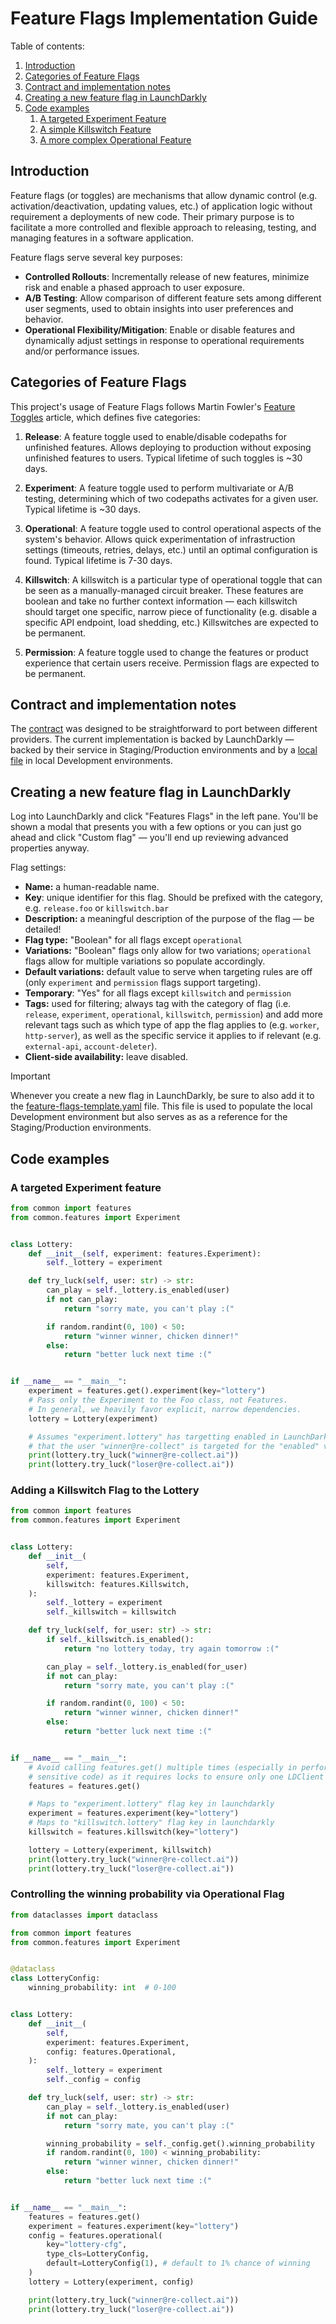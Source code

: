 # Feature Flags Implementation Guide

Table of contents:

1. [Introduction](#introduction)
2. [Categories of Feature Flags](#categories-of-feature-flags)
3. [Contract and implementation notes](#contract-and-implementation-notes)
4. [Creating a new feature flag in LaunchDarkly](#creating-a-new-feature-flag-in-launchdarkly)
5. [Code examples](#code-examples)
    1. [A targeted Experiment Feature](#a-targeted-experiment-feature)
    2. [A simple Killswitch Feature](#a-simple-killswitch-feature)
    3. [A more complex Operational Feature](#a-more-complex-operational-feature)

## Introduction

Feature flags (or toggles) are mechanisms that allow dynamic control (e.g. activation/deactivation, updating values, etc.) of application logic without requirement a deployments of new code.
Their primary purpose is to facilitate a more controlled and flexible approach to releasing, testing, and managing features in a software application.

Feature flags serve several key purposes:

- **Controlled Rollouts**: Incrementally release of new features, minimize risk and enable a phased approach to user exposure.
- **A/B Testing**: Allow comparison of different feature sets among different user segments, used to obtain insights into user preferences and behavior.
- **Operational Flexibility/Mitigation**: Enable or disable features and dynamically adjust settings in response to operational requirements and/or performance issues.

## Categories of Feature Flags

This project's usage of Feature Flags follows Martin Fowler's [Feature Toggles](https://martinfowler.com/articles/feature-toggles.html) article, which defines five categories:

1. **Release**: A feature toggle used to enable/disable codepaths for unfinished features. Allows deploying to production without exposing unfinished features to users. Typical lifetime of such toggles is ~30 days.

2. **Experiment**: A feature toggle used to perform multivariate or A/B testing, determining which of two codepaths activates for a given user. Typical lifetime is ~30 days.

3. **Operational**: A feature toggle used to control operational aspects of the system's behavior. Allows quick experimentation of infrastruction settings (timeouts, retries, delays, etc.) until an optimal configuration is found. Typical lifetime is 7-30 days.

4. **Killswitch**: A killswitch is a particular type of operational toggle that can be seen as a manually-managed circuit breaker. These features are boolean and take no further context information — each killswitch should target one specific, narrow piece of functionality (e.g. disable a specific API endpoint, load shedding, etc.) Killswitches are expected to be permanent.

5. **Permission**: A feature toggle used to change the features or product experience that certain users receive. Permission flags are expected to be permanent.

## Contract and implementation notes

The [contract](../src/common/features/features.py) was designed to be straightforward to port between different providers. The current implementation is backed by LaunchDarkly — backed by their service in Staging/Production environments and by a [local file](../dev/feature-flags-template.yaml) in local Development environments.

## Creating a new feature flag in LaunchDarkly

Log into LaunchDarkly and click "Features Flags" in the left pane. You'll be shown a modal that presents you with a few options or you can just go ahead and click "Custom flag" — you'll end up reviewing advanced properties anyway.

Flag settings:
- **Name:** a human-readable name.
- **Key**: unique identifier for this flag. Should be prefixed with the category, e.g. `release.foo` or `killswitch.bar`
- **Description:** a meaningful description of the purpose of the flag — be detailed!
- **Flag type:** "Boolean" for all flags except `operational`
- **Variations:** "Boolean" flags only allow for two variations; `operational` flags allow for multiple variations so populate accordingly.
- **Default variations:** default value to serve when targeting rules are off (only `experiment` and `permission` flags support targeting).
- **Temporary**: "Yes" for all flags except `killswitch` and `permission`
- **Tags:** used for filtering; always tag with the category of flag (i.e. `release`, `experiment`, `operational`, `killswitch`, `permission`) and add more relevant tags such as which type of app the flag applies to (e.g. `worker`, `http-server`), as well as the specific service it applies to if relevant (e.g. `external-api`, `account-deleter`).
- **Client-side availability:** leave disabled.

> [!IMPORTANT]
> Whenever you create a new flag in LaunchDarkly, be sure to also add it to the [feature-flags-template.yaml](../dev/feature-flags-template.yaml) file. This file is used to populate the local Development environment but also serves as as a reference for the Staging/Production environments.

## Code examples

### A targeted Experiment feature

```python
from common import features
from common.features import Experiment


class Lottery:
    def __init__(self, experiment: features.Experiment):
        self._lottery = experiment

    def try_luck(self, user: str) -> str:
        can_play = self._lottery.is_enabled(user)
        if not can_play:
            return "sorry mate, you can't play :("

        if random.randint(0, 100) < 50:
            return "winner winner, chicken dinner!"
        else:
            return "better luck next time :("


if __name__ == "__main__":
    experiment = features.get().experiment(key="lottery")
    # Pass only the Experiment to the Foo class, not Features.
    # In general, we heavily favor explicit, narrow dependencies.
    lottery = Lottery(experiment)

    # Assumes "experiment.lottery" has targetting enabled in LaunchDarkly and
    # that the user "winner@re-collect" is targeted for the "enabled" variation.
    print(lottery.try_luck("winner@re-collect.ai"))
    print(lottery.try_luck("loser@re-collect.ai"))
```

### Adding a Killswitch Flag to the Lottery

```python
from common import features
from common.features import Experiment


class Lottery:
    def __init__(
        self,
        experiment: features.Experiment,
        killswitch: features.Killswitch,
    ):
        self._lottery = experiment
        self._killswitch = killswitch

    def try_luck(self, for_user: str) -> str:
        if self._killswitch.is_enabled():
            return "no lottery today, try again tomorrow :("

        can_play = self._lottery.is_enabled(for_user)
        if not can_play:
            return "sorry mate, you can't play :("

        if random.randint(0, 100) < 50:
            return "winner winner, chicken dinner!"
        else:
            return "better luck next time :("


if __name__ == "__main__":
    # Avoid calling features.get() multiple times (especially in performance
    # sensitive code) as it requires locks to ensure only one LDClient instance.
    features = features.get()

    # Maps to "experiment.lottery" flag key in launchdarkly
    experiment = features.experiment(key="lottery")
    # Maps to "killswitch.lottery" flag key in launchdarkly
    killswitch = features.killswitch(key="lottery")

    lottery = Lottery(experiment, killswitch)
    print(lottery.try_luck("winner@re-collect.ai"))
    print(lottery.try_luck("loser@re-collect.ai"))
```

### Controlling the winning probability via Operational Flag

```python
from dataclasses import dataclass

from common import features
from common.features import Experiment


@dataclass
class LotteryConfig:
    winning_probability: int  # 0-100


class Lottery:
    def __init__(
        self,
        experiment: features.Experiment,
        config: features.Operational,
    ):
        self._lottery = experiment
        self._config = config

    def try_luck(self, user: str) -> str:
        can_play = self._lottery.is_enabled(user)
        if not can_play:
            return "sorry mate, you can't play :("

        winning_probability = self._config.get().winning_probability
        if random.randint(0, 100) < winning_probability:
            return "winner winner, chicken dinner!"
        else:
            return "better luck next time :("


if __name__ == "__main__":
    features = features.get()
    experiment = features.experiment(key="lottery")
    config = features.operational(
        key="lottery-cfg",
        type_cls=LotteryConfig,
        default=LotteryConfig(1), # default to 1% chance of winning
    )
    lottery = Lottery(experiment, config)

    print(lottery.try_luck("winner@re-collect.ai"))
    print(lottery.try_luck("loser@re-collect.ai"))
```
